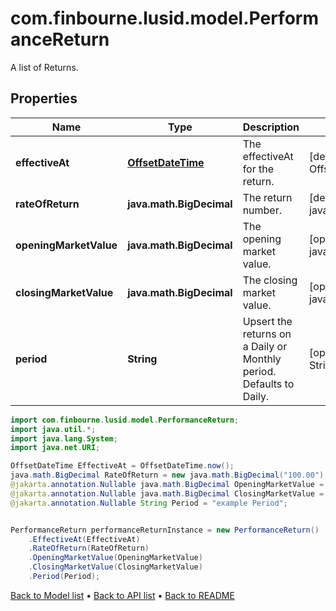 # com.finbourne.lusid.model.PerformanceReturn
A list of Returns.

## Properties

Name | Type | Description | Notes
------------ | ------------- | ------------- | -------------
**effectiveAt** | [**OffsetDateTime**](OffsetDateTime.md) | The effectiveAt for the return. | [default to OffsetDateTime]
**rateOfReturn** | **java.math.BigDecimal** | The return number. | [default to java.math.BigDecimal]
**openingMarketValue** | **java.math.BigDecimal** | The opening market value. | [optional] [default to java.math.BigDecimal]
**closingMarketValue** | **java.math.BigDecimal** | The closing market value. | [optional] [default to java.math.BigDecimal]
**period** | **String** | Upsert the returns on a Daily or Monthly period. Defaults to Daily. | [optional] [default to String]

```java
import com.finbourne.lusid.model.PerformanceReturn;
import java.util.*;
import java.lang.System;
import java.net.URI;

OffsetDateTime EffectiveAt = OffsetDateTime.now();
java.math.BigDecimal RateOfReturn = new java.math.BigDecimal("100.00");
@jakarta.annotation.Nullable java.math.BigDecimal OpeningMarketValue = new java.math.BigDecimal("100.00");
@jakarta.annotation.Nullable java.math.BigDecimal ClosingMarketValue = new java.math.BigDecimal("100.00");
@jakarta.annotation.Nullable String Period = "example Period";


PerformanceReturn performanceReturnInstance = new PerformanceReturn()
    .EffectiveAt(EffectiveAt)
    .RateOfReturn(RateOfReturn)
    .OpeningMarketValue(OpeningMarketValue)
    .ClosingMarketValue(ClosingMarketValue)
    .Period(Period);
```


[Back to Model list](../README.md#documentation-for-models) &#8226; [Back to API list](../README.md#documentation-for-api-endpoints) &#8226; [Back to README](../README.md)
